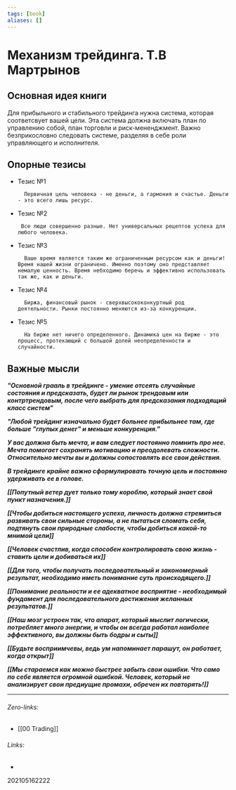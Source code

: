 ```yaml
---
tags: [book]
aliases: []
---
```

# Механизм трейдинга. Т.В Мартрынов
## Основная идея книги
Для прибыльного и стабильного трейдинга нужна система, которая соответсвует вашей цели. Эта система должна включать план по управлению собой, план торговли и риск-мененджмент. Важно безприкословно следовать системе, разделяя в себе роли управляющего и исполнителя.


## Опорные тезисы
- Тезис №1
		
		Первичная цель человека - не деньги, а гармония и счастье. Деньги - это всего лишь ресурс.
 - Тезис №2

		Все люди совершенно разные. Нет универсальных рецептов успеха для любого человека.
		
- Тезис №3

		Ваше время является таким же ограниченным ресурсом как и деньги! Время нашей жизни ограничено. Именно поэтому оно представляет немалую ценность. Время небходимо беречь и эффективно использовать так же, как и деньги.
		
- Тезис №4 

		Биржа, финансовый рынок - сверхвысококонкуртный род  деятельности. Рынки постоянно меняются из-за конкуренции.
		
- Тезис №5

		На бирже нет ничего определенного. Динамика цен на бирже - это процесс, протекающий с большой долей неопределенности и случайности. 
		
## Важные мысли
		
***"Основной грааль в трейдинге - умение отсеять случайные состояния и предсказать, будет ли рынок трендовым или контртрендовым, после чего выбрать для предсказания подходящий класс систем"***


***"Любой трейдинг изначально будет больнее прибыльнее там, где больше "глупых денег" и меньше конкуренция."***

***У вас должна быть мечта, и вам следует постоянно помнить про нее. Мечта помогает сохранять мотивацию и преодолевать сложности. Относительно мечты вы и должны сопостовлять все свои действия.***

***В трейдинге крайне важно сформулировать точную цель и постоянно удерживать ее в голове.***

***[[Попутный ветер дует только тому короблю, который знает свой пункт назначения.]]***

***[[Чтобы добиться настоящего успеха, личность должна стремиться развивать свои сильные стороны, а не пытаться сломать себя, подтянуть свои природные слабости, чтобы добиться какой-то мнимой цели]]***

***[[Человек счастлив, когда способен контролировать свою жизнь - ставить цели и добиваться их]]***

***[[Для того, чтобы получать последовательный и  закономерный результат, необходимо иметь понимание суть происходящего.]]***

***[[Понимание реальности и ее адекватное восприятие - необходимый фундамент для последовательного достижения желанных результатов.]]***

***[[Наш мозг устроен так, что апарат, который мыслит логически, потребляет много энергии, и чтобы он всегда работал наиболее эффективного, вы должны быть бодры и сыты]]***

***[[Будьте восприимчевы, ведь ум напоминает парашут, он работает, когда открыт]]***

***[[Мы стараемся как можно быстрее забыть свои ошибки. Что само по себе является огромной ошибкой. Человек, который не анализирует свои предиущие промахи, обречен их повторять!]]***



___
###### Zero-links:
- [[00 Trading]]
###### Links:
-

202105162222